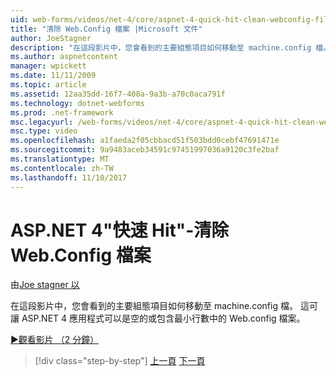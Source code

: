 ```yaml
---
uid: web-forms/videos/net-4/core/aspnet-4-quick-hit-clean-webconfig-files
title: "清除 Web.Config 檔案 |Microsoft 文件"
author: JoeStagner
description: "在這段影片中，您會看到的主要組態項目如何移動至 machine.config 檔。 這可讓 ASP.NET 4 應用程式中的 Web.config 檔案..."
ms.author: aspnetcontent
manager: wpickett
ms.date: 11/11/2009
ms.topic: article
ms.assetid: 12aa35dd-16f7-408a-9a3b-a70c0aca791f
ms.technology: dotnet-webforms
ms.prod: .net-framework
msc.legacyurl: /web-forms/videos/net-4/core/aspnet-4-quick-hit-clean-webconfig-files
msc.type: video
ms.openlocfilehash: a1faeda2f05cbbacd51f503bdd0cebf47691471e
ms.sourcegitcommit: 9a9483aceb34591c97451997036a9120c3fe2baf
ms.translationtype: MT
ms.contentlocale: zh-TW
ms.lasthandoff: 11/10/2017
---
```

<a name="aspnet-4-quick-hit---clean-webconfig-files"></a>ASP.NET 4"快速 Hit"-清除 Web.Config 檔案
====================
由[Joe stagner 以](https://github.com/JoeStagner)

在這段影片中，您會看到的主要組態項目如何移動至 machine.config 檔。 這可讓 ASP.NET 4 應用程式可以是空的或包含最小行數中的 Web.config 檔案。

[&#9654;觀看影片 （2 分鐘）](https://channel9.msdn.com/Blogs/ASP-NET-Site-Videos/aspnet-4-quick-hit-clean-webconfig-files)

>[!div class="step-by-step"]
[上一頁](aspnet-4-quick-hit-auto-start.md)
[下一頁](aspnet-4-quick-hit-predictable-client-ids.md)
